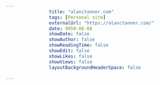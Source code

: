 ---
                title: "alanctanner.com"
                tags: [Personal site]
                externalUrl: "https://alanctanner.com/"
                date: 9959-08-08
                showDate: false
                showAuthor: false
                showReadingTime: false
                showEdit: false
                showLikes: false
                showViews: false
                layoutBackgroundHeaderSpace: false
                ---
